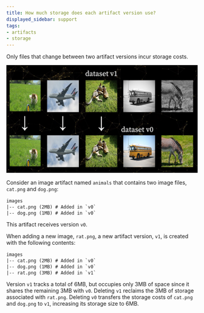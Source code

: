 ```yaml
---
title: How much storage does each artifact version use?
displayed_sidebar: support
tags:
- artifacts
- storage
---
```

Only files that change between two artifact versions incur storage costs.

![v1 of the artifact "dataset" has only 2 out of 5 images that differ, so it occupies only 40% of the space.](/images/artifacts/artifacts-dedupe.PNG)

Consider an image artifact named `animals` that contains two image files, `cat.png` and `dog.png`:

```
images
|-- cat.png (2MB) # Added in `v0`
|-- dog.png (1MB) # Added in `v0`
```

This artifact receives version `v0`.

When adding a new image, `rat.png`, a new artifact version, `v1`, is created with the following contents:

```
images
|-- cat.png (2MB) # Added in `v0`
|-- dog.png (1MB) # Added in `v0`
|-- rat.png (3MB) # Added in `v1`
```

Version `v1` tracks a total of 6MB, but occupies only 3MB of space since it shares the remaining 3MB with `v0`. Deleting `v1` reclaims the 3MB of storage associated with `rat.png`. Deleting `v0` transfers the storage costs of `cat.png` and `dog.png` to `v1`, increasing its storage size to 6MB.
